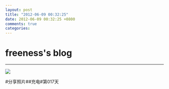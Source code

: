 ```yaml
---
layout: post
title: "2012-06-09 00:32:25"
date: 2012-06-09 00:32:25 +0800
comments: true
categories: 
---
```


# freeness's blog

----------

![](http://okqmqrbgo.bkt.clouddn.com/201206090032251.jpg)

>
\#分享照片\#\#充电\#第017天